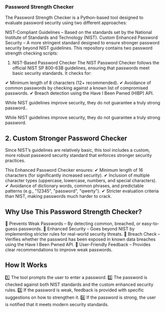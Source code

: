 ### Password Strength Checker
The Password Strength Checker is a Python-based tool designed to evaluate password security using two different approaches:

NIST-Compliant Guidelines – Based on the standards set by the National Institute of Standards and Technology (NIST).
Custom Enhanced Password Security – A more stringent standard designed to ensure stronger password security beyond NIST guidelines.
This repository contains two password strength checking scripts:

1. NIST-Based Password Checker
The NIST Password Checker follows the official NIST SP 800-63B guidelines, ensuring that passwords meet basic security standards. It checks for:

✔ Minimum length of 8 characters (12+ recommended).
✔ Avoidance of common passwords by checking against a known list of compromised passwords.
✔ Breach detection using the Have I Been Pwned (HIBP) API.

While NIST guidelines improve security, they do not guarantee a truly strong password..

While NIST guidelines improve security, they do not guarantee a truly strong password.

## 2. Custom Stronger Password Checker
Since NIST’s guidelines are relatively basic, this tool includes a custom, more robust password security standard that enforces stronger security practices.

This Enhanced Password Checker ensures:
✔ Minimum length of 16 characters (for significantly increased security).
✔ Inclusion of multiple character types (uppercase, lowercase, numbers, and special characters).
✔ Avoidance of dictionary words, common phrases, and predictable patterns (e.g., "12345", "password", "qwerty").
✔ Stricter evaluation criteria than NIST, making passwords much harder to crack.

## Why Use This Password Strength Checker?
🔹 Prevents Weak Passwords – By detecting common, breached, or easy-to-guess passwords.
🔹 Enhanced Security – Goes beyond NIST by implementing stricter rules for real-world security threats.
🔹 Breach Check – Verifies whether the password has been exposed in known data breaches using the Have I Been Pwned API.
🔹 User-Friendly Feedback – Provides clear recommendations to improve weak passwords.

## How It Works
1️⃣ The tool prompts the user to enter a password.
2️⃣ The password is checked against both NIST standards and the custom enhanced security rules.
3️⃣ If the password is weak, feedback is provided with specific suggestions on how to strengthen it.
4️⃣ If the password is strong, the user is notified that it meets modern security standards.

